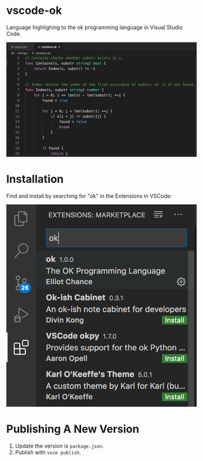 # vscode-ok

Language highlighing to the ok programming language in Visual Studio Code.

![Screenshot](https://raw.githubusercontent.com/elliotchance/vscode-ok/master/img/screenshot1.png)

# Installation

Find and install by searching for "ok" in the Extensions in VSCode:

![Install](https://raw.githubusercontent.com/elliotchance/vscode-ok/master/img/install1.png)

# Publishing A New Version

1. Update the version is `package.json`.
2. Publish with `vsce publish`.
